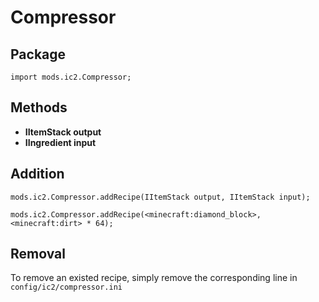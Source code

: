 # Compressor

## Package
`import mods.ic2.Compressor;`

## Methods
- **IItemStack output**
- **IIngredient input**

## Addition

```
mods.ic2.Compressor.addRecipe(IItemStack output, IItemStack input);

mods.ic2.Compressor.addRecipe(<minecraft:diamond_block>, <minecraft:dirt> * 64);
```

## Removal

To remove an existed recipe, simply remove the corresponding line in `config/ic2/compressor.ini`
